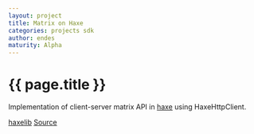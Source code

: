 ```yaml
---
layout: project
title: Matrix on Haxe
categories: projects sdk
author: endes
maturity: Alpha
---
```


# {{ page.title }}
Implementation of client-server matrix API in [haxe](https://haxe.org/) using HaxeHttpClient. 

[haxelib](https://lib.haxe.org/p/matrix-im/)
[Source](https://notabug.org/Tamaimo/haxe-matrix-im)
